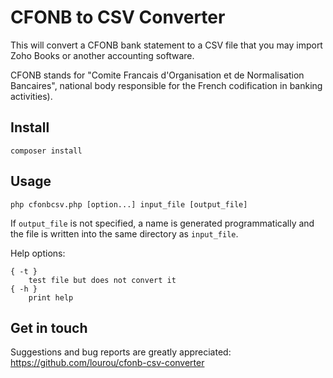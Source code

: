 # CFONB to CSV Converter

This will convert a CFONB bank statement to a CSV file that you may
import Zoho Books or another accounting software.

CFONB stands for "Comite Francais d'Organisation et de Normalisation Bancaires",
national body responsible for the French codification in banking activities).

## Install

```
composer install
```

## Usage

```
php cfonbcsv.php [option...] input_file [output_file]
```

If `output_file` is not specified, a name is generated programmatically
and the file is written into the same directory as `input_file`.

Help options:

    { -t }
        test file but does not convert it
    { -h }
        print help

## Get in touch

Suggestions and bug reports are greatly appreciated: <https://github.com/lourou/cfonb-csv-converter>